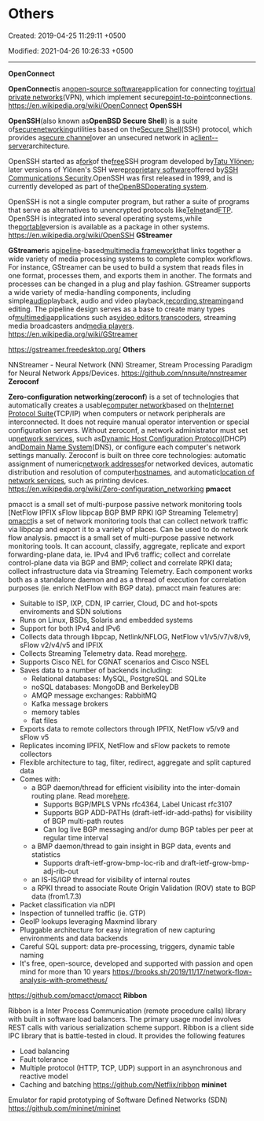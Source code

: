 # Others

Created: 2019-04-25 11:29:11 +0500

Modified: 2021-04-26 10:26:33 +0500

---

**OpenConnect**

**OpenConnect**is an[open-source software](https://en.wikipedia.org/wiki/Open-source_software)application for connecting to[virtual private networks](https://en.wikipedia.org/wiki/Virtual_private_network)(VPN), which implement secure[point-to-point](https://en.wikipedia.org/wiki/Point-to-point_(telecommunications))connections.
<https://en.wikipedia.org/wiki/OpenConnect>
**OpenSSH**

**OpenSSH**(also known as**OpenBSD Secure Shell**) is a suite of[secure](https://en.wikipedia.org/wiki/Computer_security)[networking](https://en.wikipedia.org/wiki/Computer_network)utilities based on the[Secure Shell](https://en.wikipedia.org/wiki/Secure_Shell)(SSH) protocol, which provides a[secure channel](https://en.wikipedia.org/wiki/Secure_channel)over an unsecured network in a[client--server](https://en.wikipedia.org/wiki/Client%E2%80%93server_model)architecture.

OpenSSH started as a[fork](https://en.wikipedia.org/wiki/Fork_(software_development))of the[free](https://en.wikipedia.org/wiki/Free_software)SSH program developed by[Tatu Ylönen](https://en.wikipedia.org/wiki/Tatu_Yl%C3%B6nen); later versions of Ylönen's SSH were[proprietary software](https://en.wikipedia.org/wiki/Proprietary_software)offered by[SSH Communications Security](https://en.wikipedia.org/wiki/SSH_Communications_Security).OpenSSH was first released in 1999, and is currently developed as part of the[OpenBSD](https://en.wikipedia.org/wiki/OpenBSD)[operating system](https://en.wikipedia.org/wiki/Operating_system).

OpenSSH is not a single computer program, but rather a suite of programs that serve as alternatives to unencrypted protocols like[Telnet](https://en.wikipedia.org/wiki/Telnet)and[FTP](https://en.wikipedia.org/wiki/FTP). OpenSSH is integrated into several operating systems,while the[portable](https://en.wikipedia.org/wiki/Porting)version is available as a package in other systems.
<https://en.wikipedia.org/wiki/OpenSSH>
**GStreamer**

**GStreamer**is a[pipeline](https://en.wikipedia.org/wiki/Pipeline_(computing))-based[multimedia framework](https://en.wikipedia.org/wiki/Multimedia_framework)that links together a wide variety of media processing systems to complete complex workflows. For instance, GStreamer can be used to build a system that reads files in one format, processes them, and exports them in another. The formats and processes can be changed in a plug and play fashion.
GStreamer supports a wide variety of media-handling components, including simple[audio](https://en.wikipedia.org/wiki/Audio_frequency)playback, audio and video playback,[recording](https://en.wikipedia.org/wiki/Sound_recording_and_reproduction),[streaming](https://en.wikipedia.org/wiki/Streaming_media)and editing. The pipeline design serves as a base to create many types of[multimedia](https://en.wikipedia.org/wiki/Multimedia)applications such as[video editors](https://en.wikipedia.org/wiki/Video_editing),[transcoders](https://en.wikipedia.org/wiki/Transcoding), streaming media broadcasters and[media players](https://en.wikipedia.org/wiki/Media_player_(application_software)).
<https://en.wikipedia.org/wiki/GStreamer>

<https://gstreamer.freedesktop.org/>
**Others**

NNStreamer - Neural Network (NN) Streamer, Stream Processing Paradigm for Neural Network Apps/Devices.
<https://github.com/nnsuite/nnstreamer>
**Zeroconf**

**Zero-configuration networking**(**zeroconf**) is a set of technologies that automatically creates a usable[computer network](https://en.wikipedia.org/wiki/Computer_network)based on the[Internet Protocol Suite](https://en.wikipedia.org/wiki/Internet_Protocol_Suite)(TCP/IP) when computers or network peripherals are interconnected. It does not require manual operator intervention or special configuration servers. Without zeroconf, a network administrator must set up[network services](https://en.wikipedia.org/wiki/Network_service), such as[Dynamic Host Configuration Protocol](https://en.wikipedia.org/wiki/Dynamic_Host_Configuration_Protocol)(DHCP) and[Domain Name System](https://en.wikipedia.org/wiki/Domain_Name_System)(DNS), or configure each computer's network settings manually.
Zeroconf is built on three core technologies: automatic assignment of numeric[network addresses](https://en.wikipedia.org/wiki/Network_address)for networked devices, automatic distribution and resolution of computer[hostnames](https://en.wikipedia.org/wiki/Hostname), and automatic[location of network services](https://en.wikipedia.org/wiki/Service_discovery), such as printing devices.
<https://en.wikipedia.org/wiki/Zero-configuration_networking>
**pmacct**

pmacct is a small set of multi-purpose passive network monitoring tools [NetFlow IPFIX sFlow libpcap BGP BMP RPKI IGP Streaming Telemetry]
[pmacct](https://github.com/pmacct/pmacct)is a set of network monitoring tools that can collect network traffic via libpcap and export it to a variety of places. Can be used to do network flow analysis.
pmacct is a small set of multi-purpose passive network monitoring tools. It can account, classify, aggregate, replicate and export forwarding-plane data, ie. IPv4 and IPv6 traffic; collect and correlate control-plane data via BGP and BMP; collect and correlate RPKI data; collect infrastructure data via Streaming Telemetry. Each component works both as a standalone daemon and as a thread of execution for correlation purposes (ie. enrich NetFlow with BGP data). pmacct main features are:
-   Suitable to ISP, IXP, CDN, IP carrier, Cloud, DC and hot-spots enviroments and SDN solutions
-   Runs on Linux, BSDs, Solaris and embedded systems
-   Support for both IPv4 and IPv6
-   Collects data through libpcap, Netlink/NFLOG, NetFlow v1/v5/v7/v8/v9, sFlow v2/v4/v5 and IPFIX
-   Collects Streaming Telemetry data. Read more[here](https://github.com/pmacct/pmacct/blob/master/telemetry/README.telemetry).
-   Supports Cisco NEL for CGNAT scenarios and Cisco NSEL
-   Saves data to a number of backends including:
    -   Relational databases: MySQL, PostgreSQL and SQLite
    -   noSQL databases: MongoDB and BerkeleyDB
    -   AMQP message exchanges: RabbitMQ
    -   Kafka message brokers
    -   memory tables
    -   flat files
-   Exports data to remote collectors through IPFIX, NetFlow v5/v9 and sFlow v5
-   Replicates incoming IPFIX, NetFlow and sFlow packets to remote collectors
-   Flexible architecture to tag, filter, redirect, aggregate and split captured data
-   Comes with:
    -   a BGP daemon/thread for efficient visibility into the inter-domain routing plane. Read more[here](http://www.pmacct.net/lucente_pmacct_uknof14.pdf).
        -   Supports BGP/MPLS VPNs rfc4364, Label Unicast rfc3107
        -   Supports BGP ADD-PATHs (draft-ietf-idr-add-paths) for visibility of BGP multi-path routes
        -   Can log live BGP messaging and/or dump BGP tables per peer at regular time interval
    -   a BMP daemon/thread to gain insight in BGP data, events and statistics
        -   Supports draft-ietf-grow-bmp-loc-rib and draft-ietf-grow-bmp-adj-rib-out
    -   an IS-IS/IGP thread for visibility of internal routes
    -   a RPKI thread to associate Route Origin Validation (ROV) state to BGP data (from1.7.3)
-   Packet classification via nDPI
-   Inspection of tunnelled traffic (ie. GTP)
-   GeoIP lookups leveraging Maxmind library
-   Pluggable architecture for easy integration of new capturing environments and data backends
-   Careful SQL support: data pre-processing, triggers, dynamic table naming
-   It's free, open-source, developed and supported with passion and open mind for more than 10 years
<https://brooks.sh/2019/11/17/network-flow-analysis-with-prometheus/>

<https://github.com/pmacct/pmacct>
**Ribbon**

Ribbon is a Inter Process Communication (remote procedure calls) library with built in software load balancers. The primary usage model involves REST calls with various serialization scheme support.
Ribbon is a client side IPC library that is battle-tested in cloud. It provides the following features
-   Load balancing
-   Fault tolerance
-   Multiple protocol (HTTP, TCP, UDP) support in an asynchronous and reactive model
-   Caching and batching
<https://github.com/Netflix/ribbon>
**mininet**

Emulator for rapid prototyping of Software Defined Networks (SDN)
<https://github.com/mininet/mininet>
